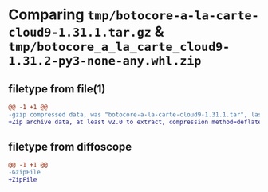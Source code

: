 # Comparing `tmp/botocore-a-la-carte-cloud9-1.31.1.tar.gz` & `tmp/botocore_a_la_carte_cloud9-1.31.2-py3-none-any.whl.zip`

## filetype from file(1)

```diff
@@ -1 +1 @@
-gzip compressed data, was "botocore-a-la-carte-cloud9-1.31.1.tar", last modified: Sat Jul  8 01:42:03 2023, max compression
+Zip archive data, at least v2.0 to extract, compression method=deflate
```

## filetype from diffoscope

```diff
@@ -1 +1 @@
-GzipFile
+ZipFile
```

